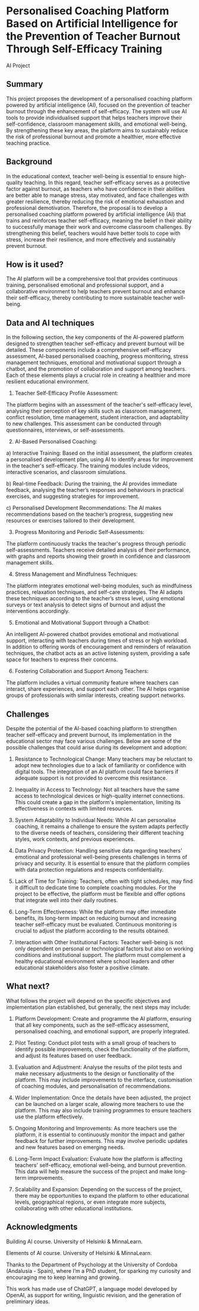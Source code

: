 # Personalised Coaching Platform Based on Artificial Intelligence for the Prevention of Teacher Burnout Through Self-Efficacy Training
AI Project
## Summary
This project proposes the development of a personalised coaching platform powered by artificial intelligence (AI), focused on the prevention of teacher burnout through the enhancement of self-efficacy. The system will use AI tools to provide individualised support that helps teachers improve their self-confidence, classroom management skills, and emotional well-being. By strengthening these key areas, the platform aims to sustainably reduce the risk of professional burnout and promote a healthier, more effective teaching practice.
## Background
In the educational context, teacher well-being is essential to ensure high-quality teaching. In this regard, teacher self-efficacy serves as a protective factor against burnout, as teachers who have confidence in their abilities are better able to manage stress, stay motivated, and face challenges with greater resilience, thereby reducing the risk of emotional exhaustion and professional demotivation. Therefore, the proposal is to develop a personalised coaching platform powered by artificial intelligence (AI) that trains and reinforces teacher self-efficacy, meaning the belief in their ability to successfully manage their work and overcome classroom challenges. By strengthening this belief, teachers would have better tools to cope with stress, increase their resilience, and more effectively and sustainably prevent burnout.
## How is it used?
The AI platform will be a comprehensive tool that provides continuous training, personalised emotional and professional support, and a collaborative environment to help teachers prevent burnout and enhance their self-efficacy, thereby contributing to more sustainable teacher well-being.
## Data and AI techniques
In the following section, the key components of the AI-powered platform designed to strengthen teacher self-efficacy and prevent burnout will be detailed. These components include a comprehensive self-efficacy assessment, AI-based personalised coaching, progress monitoring, stress management techniques, emotional and motivational support through a chatbot, and the promotion of collaboration and support among teachers. Each of these elements plays a crucial role in creating a healthier and more resilient educational environment.
1. Teacher Self-Efficacy Profile Assessment:

The platform begins with an assessment of the teacher's self-efficacy level, analysing their perception of key skills such as classroom management, conflict resolution, time management, student interaction, and adaptability to new challenges. This assessment can be conducted through questionnaires, interviews, or self-assessments.

2. AI-Based Personalised Coaching:

a) Interactive Training: Based on the initial assessment, the platform creates a personalised development plan, using AI to identify areas for improvement in the teacher's self-efficacy. The training modules include videos, interactive scenarios, and classroom simulations.

b) Real-time Feedback: During the training, the AI provides immediate feedback, analysing the teacher’s responses and behaviours in practical exercises, and suggesting strategies for improvement.

c) Personalised Development Recommendations: The AI makes recommendations based on the teacher’s progress, suggesting new resources or exercises tailored to their development.

3. Progress Monitoring and Periodic Self-Assessments:

The platform continuously tracks the teacher's progress through periodic self-assessments. Teachers receive detailed analysis of their performance, with graphs and reports showing their growth in confidence and classroom management skills.

4. Stress Management and Mindfulness Techniques:

The platform integrates emotional well-being modules, such as mindfulness practices, relaxation techniques, and self-care strategies. The AI adapts these techniques according to the teacher’s stress level, using emotional surveys or text analysis to detect signs of burnout and adjust the interventions accordingly.

5. Emotional and Motivational Support through a Chatbot:

An intelligent AI-powered chatbot provides emotional and motivational support, interacting with teachers during times of stress or high workload. In addition to offering words of encouragement and reminders of relaxation techniques, the chatbot acts as an active listening system, providing a safe space for teachers to express their concerns.

6. Fostering Collaboration and Support Among Teachers:

The platform includes a virtual community feature where teachers can interact, share experiences, and support each other. The AI helps organise groups of professionals with similar interests, creating support networks.
## Challenges
Despite the potential of the AI-based coaching platform to strengthen teacher self-efficacy and prevent burnout, its implementation in the educational sector may face various challenges. Below are some of the possible challenges that could arise during its development and adoption: 
1. Resistance to Technological Change: Many teachers may be reluctant to adopt new technologies due to a lack of familiarity or confidence with digital tools. The integration of an AI platform could face barriers if adequate support is not provided to overcome this resistance.

2. Inequality in Access to Technology: Not all teachers have the same access to technological devices or high-quality internet connections. This could create a gap in the platform's implementation, limiting its effectiveness in contexts with limited resources.

3. System Adaptability to Individual Needs: While AI can personalise coaching, it remains a challenge to ensure the system adapts perfectly to the diverse needs of teachers, considering their different teaching styles, work contexts, and previous experiences.

4. Data Privacy Protection: Handling sensitive data regarding teachers' emotional and professional well-being presents challenges in terms of privacy and security. It is essential to ensure that the platform complies with data protection regulations and respects confidentiality.

5. Lack of Time for Training: Teachers, often with tight schedules, may find it difficult to dedicate time to complete coaching modules. For the project to be effective, the platform must be flexible and offer options that integrate well into their daily routines.

6. Long-Term Effectiveness: While the platform may offer immediate benefits, its long-term impact on reducing burnout and increasing teacher self-efficacy must be evaluated. Continuous monitoring is crucial to adjust the platform according to the results obtained.

7. Interaction with Other Institutional Factors: Teacher well-being is not only dependent on personal or technological factors but also on working conditions and institutional support. The platform must complement a healthy educational environment where school leaders and other educational stakeholders also foster a positive climate.
## What next?
What follows the project will depend on the specific objectives and implementation plan established, but generally, the next steps may include:

1. Platform Development: Create and programme the AI platform, ensuring that all key components, such as the self-efficacy assessment, personalised coaching, and emotional support, are properly integrated.

2. Pilot Testing: Conduct pilot tests with a small group of teachers to identify possible improvements, check the functionality of the platform, and adjust its features based on user feedback.

3. Evaluation and Adjustment: Analyse the results of the pilot tests and make necessary adjustments to the design or functionality of the platform. This may include improvements to the interface, customisation of coaching modules, and personalisation of recommendations.

4. Wider Implementation: Once the details have been adjusted, the project can be launched on a larger scale, allowing more teachers to use the platform. This may also include training programmes to ensure teachers use the platform effectively.

5. Ongoing Monitoring and Improvements: As more teachers use the platform, it is essential to continuously monitor the impact and gather feedback for further improvements. This may involve periodic updates and new features based on emerging needs.

6. Long-Term Impact Evaluation: Evaluate how the platform is affecting teachers' self-efficacy, emotional well-being, and burnout prevention. This data will help measure the success of the project and make long-term improvements.

7. Scalability and Expansion: Depending on the success of the project, there may be opportunities to expand the platform to other educational levels, geographical regions, or even integrate more subjects, collaborating with other educational institutions.
## Acknowledgments
Building AI course. University of Helsinki & MinnaLearn.

Elements of AI course. University of Helsinki & MinnaLearn.

Thanks to the Department of Psychology at the University of Cordoba (Andalusia - Spain), where I’m a PhD student, for sparking my curiosity and encouraging me to keep learning and growing.

This work has made use of ChatGPT, a language model developed by OpenAI, as support for writing, linguistic revision, and the generation of preliminary ideas.
